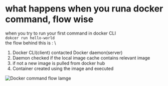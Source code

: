 # what happens when you runa docker command, flow wise


when you try to run your first command in docker CLI\
```dokcer run hello-world```\
the flow behind this is : \

1. Docker CLI(client) contacted Docker daemon(server)
2. Daemon checked if the local image cache contains relevant image 
3. if not a new image is pulled from docker hub
4. Container created using the image and executed

![Docker command flow Iamge](./images/dockercommandflow.png)